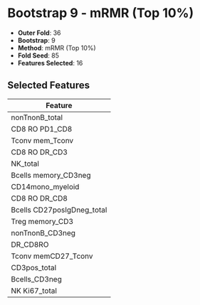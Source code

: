 # Bootstrap 9 - mRMR (Top 10%)

- **Outer Fold**: 36
- **Bootstrap**: 9
- **Method**: mRMR (Top 10%)
- **Fold Seed**: 85
- **Features Selected**: 16

## Selected Features

| Feature |
|---------|
| nonTnonB_total |
| CD8 RO PD1_CD8 |
| Tconv mem_Tconv |
| CD8 RO DR_CD3 |
| NK_total |
| Bcells memory_CD3neg |
| CD14mono_myeloid |
| CD8 RO DR_CD8 |
| Bcells CD27posIgDneg_total |
| Treg memory_CD3 |
| nonTnonB_CD3neg |
| DR_CD8RO |
| Tconv memCD27_Tconv |
| CD3pos_total |
| Bcells_CD3neg |
| NK Ki67_total |
